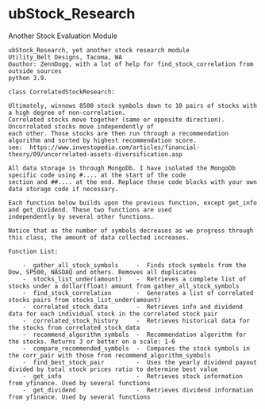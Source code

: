 # ubStock_Research
Another Stock Evaluation Module

    ubStock_Research, yet another stock research module
    Utility_Belt Designs, Tacoma, WA
    @author: ZennDogg, with a lot of help for find_stock_correlation from outside sources
    python 3.9.

    class CorrelatedStockResearch:

    Ultimately, winnows 8500 stock symbols down to 10 pairs of stocks with a high degree of non-correlation.
    Corrolated stocks move together (same or opposite direction). Uncorrolated stocks move independently of
    each other. Those stocks are then run through a recommendation algorithm and sorted by highest recommendation score.
    see:  https://www.investopedia.com/articles/financial-theory/09/uncorrelated-assets-diversification.asp

    All data storage is through MongoDb. I have isolated the MongoDb specific code using #.... at the start of the code
    section and ##.... at the end. Replace these code blocks with your own data storage code if necessary.

    Each function below builds upon the previous function, except get_info and get_dividend. These two functions are used
    independently by several other functions.

    Notice that as the number of symbols decreases as we progress through this class, the amount of data collected increases.

    Function List:

        -  gather_all_stock_symbols     -  Finds stock symbols from the Dow, SP500, NASDAQ and others. Removes all duplicates
        -  stocks_list_under(amount)    -  Retrieves a complete list of stocks under a dollar(float) amount from gather_all_stock_symbols
        -  find_stock_correlation       -  Generates a list of correlated stocks pairs from stocks_list_under(amount)
        -  correlated_stock_data        -  Retrieves info and dividend data for each individual stock in the correlated stock pair
        -  correlated_stock_history     -  Retrieves historical data for the stocks from correlated_stock_data
        -  recommend_algorithm_symbols  -  Recommendation algorithm for the stocks. Returns 3 or better on a scale: 1-6
        -  compare_recommended_symbols  -  Compares the stock symbols in the corr_pair with those from recommend_algorithm_symbols
        -  find_best_stock_pair         -  Uses the yearly dividend payout divided by total stock prices ratio to determine best value
        -  get_info                     -  Retrieves stock information from yfinance. Used by several functions
        -  get_dividend                 -  Retrieves dividend information from yfinance. Used by several functions

